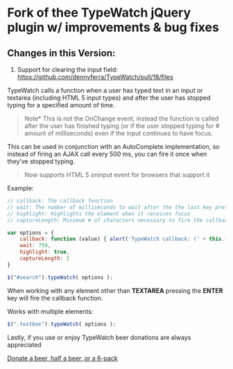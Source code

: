 # Fork of thee TypeWatch jQuery plugin w/ improvements & bug fixes #

## Changes in this Version:

1. Support for clearing the input field:  https://github.com/dennyferra/TypeWatch/pull/18/files

TypeWatch calls a function when a user has typed text in an input or textarea (including HTML 5 input types) and after the user has stopped typing for a specified amount of time.

> Note* This is not the OnChange event, instead the function is called after the user has finished typing (or if the user stopped typing for # amount of milliseconds) even if the input continues to have focus.

This can be used in conjunction with an AutoComplete implementation, so instead of firing an AJAX call every 500 ms, you can fire it once when they’ve stopped typing.

> Now supports HTML 5 oninput event for browsers that support it

Example:

```javascript
// callback: The callback function
// wait: The number of milliseconds to wait after the the last key press before firing the callback
// highlight: Highlights the element when it receives focus
// captureLength: Minimum # of characters necessary to fire the callback

var options = {
    callback: function (value) { alert('TypeWatch callback: (' + this.type + ') ' + value); },
    wait: 750,
    highlight: true,
    captureLength: 2
}

$("#search").typeWatch( options );
```

When working with any element other than __TEXTAREA__ pressing the __ENTER__ key will fire the callback function.

Works with multiple elements:

```javascript
$(".textbox").typeWatch( options );
```

Lastly, if you use or enjoy TypeWatch beer donations are always appreciated

[Donate a beer, half a beer, or a 6-pack](https://www.paypal.com/cgi-bin/webscr?cmd=_donations&business=95YL35K45G4VA&lc=US&item_name=Denny+Ferrassoli&currency_code=USD&bn=PP-DonationsBF%3Abtn_donate_SM.gif%3ANonHosted)
